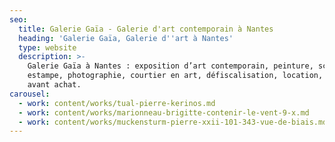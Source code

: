 ```yaml
---
seo:
  title: Galerie Gaïa - Galerie d'art contemporain à Nantes
  heading: 'Galerie Gaïa, Galerie d''art à Nantes'
  type: website
  description: >-
    Galerie Gaïa à Nantes : exposition d’art contemporain, peinture, sculpture,
    estampe, photographie, courtier en art, défiscalisation, location, prêt
    avant achat.
carousel:
  - work: content/works/tual-pierre-kerinos.md
  - work: content/works/marionneau-brigitte-contenir-le-vent-9-x.md
  - work: content/works/muckensturm-pierre-xxii-101-343-vue-de-biais.md
---
```









